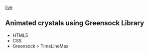 [live](https://typhaneybdev.github.io/GSAP-Crystals/)

## Animated crystals using Greensock Library

- HTML5
- CSS
- Greensock > TimeLineMax
